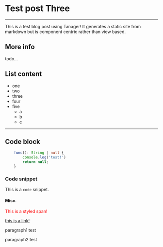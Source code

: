 # Test post Three
---

This is a test blog post using Tanager! It generates a static site from markdown but is component centric rather than view based.

## More info
todo...

## List content

- one
- two
- three
- four
- five
    - a
    - b
    - c

---

## Code block

``` typescript
    func(): String | null {
        console.log('test!')
        return null;
    }
```

### Code snippet
This is a `code` snippet.

#### Misc.

<span style="color: red">This is a styled span!</span>

<a href="google.com"> this is a link!</a>

paragraph1 test

paragraph2 test


